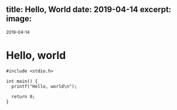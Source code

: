 title: Hello, World
date: 2019-04-14
excerpt: 
image: 
---
<small>2019-04-14</small>
# Hello, world

```clike
#include <stdio.h>

int main() {
  printf("Hello, world\n");

  return 0;
}
```
